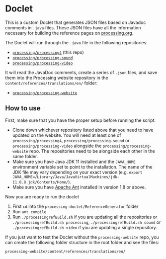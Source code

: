 # Doclet

This is a custom Doclet that generates JSON files based on Javadoc comments in `.java` files. These JSON files have all the information necessary for building the reference pages on [processing.org](https://processing.org).

The Doclet will run through the `.java` file in the following repositories:

- [`processing/processing4`](https://github.com/processing/processing4) (this repo)
- [`processing/processing-sound`](https://github.com/processing/processing-sound)
- [`processing/processing-video`](https://github.com/processing/processing-video)

It will read the JavaDoc comments, create a series of `.json` files, and save them into the Processing website repository in the `content/references/translations/en/` folder:

- [`processing/processing-website`](https://github.com/processing/processing-website)

## How to use

First, make sure that you have the proper setup before running the script:

- Clone down whichever repository listed above that you need to have updated on the website. You will need at least one of `processing/processing4`, `processing/processing-sound` or `processing/processing-video` alongside the `processing/processing-website` repo. The repositories need to be alongside each other in the same folder.
- Make sure you have Java JDK 11 installed and the `JAVA_HOME` environment variable set to point to the installation. The name of the JDK file may vary depending on your exact version (e.g. `export JAVA_HOME=/Library/Java/JavaVirtualMachines/jdk-11.0.8.jdk/Contents/Home/`).
- Make sure you have [Apache Ant](https://ant.apache.org/manual/install.html) installed in version 1.8 or above.

Now you are ready to run the doclet

1. First `cd` into the `processing-doclet/ReferenceGenerator` folder
2. Run `ant compile`
3. Run `./processingrefBuild.sh` if you are updating all the repositories or `./processingrefBuild.sh processing`, `./processingrefBuild.sh sound` or `./processingrefBuild.sh video` if you are updating a single repository.

If you just want to test the Doclet without the `processing-website` repo, you can create the following folder structure in the root folder and see the files:

```
processing-website/content/references/translations/en/
```

